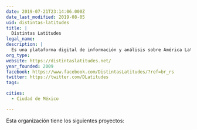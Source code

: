 ```yaml
---
date: 2019-07-21T23:14:06.000Z
date_last_modified: 2019-08-05
uid: distintas-latitudes
title: |
  Distintas Latitudes
legal_name: 
description: |
  Es una plataforma digital de información y análisis sobre América Latina en donde abordan 6 líneas temáticas: derechos humanos, datos abiertos, género, emprendimiento, sustentabilidad, arte y cultura.
org_type: 
website: https://distintaslatitudes.net/
year_founded: 2009
facebook: https://www.facebook.com/DistintasLatitudes/?ref=br_rs
twitter: https://twitter.com/DLatitudes
tags:

cities: 
  - Ciudad de México

---
```


Esta organización tiene los siguientes proyectos:


